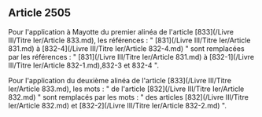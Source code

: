 Article 2505
----
Pour l'application à Mayotte du premier alinéa de l'article [833](/Livre III/Titre Ier/Article 833.md), les références
: " [831](/Livre III/Titre Ier/Article 831.md) à [832-4](/Livre III/Titre Ier/Article 832-4.md) " sont remplacées par les références : " [831](/Livre III/Titre Ier/Article 831.md) à [832-1](/Livre III/Titre Ier/Article 832-1.md),832-3 et
832-4 ".

Pour l'application du deuxième alinéa de l'article [833](/Livre III/Titre Ier/Article 833.md), les mots : " de
l'article [832](/Livre III/Titre Ier/Article 832.md) " sont remplacés par les mots : " des articles [832](/Livre III/Titre Ier/Article 832.md) et [832-2](/Livre III/Titre Ier/Article 832-2.md) ".
